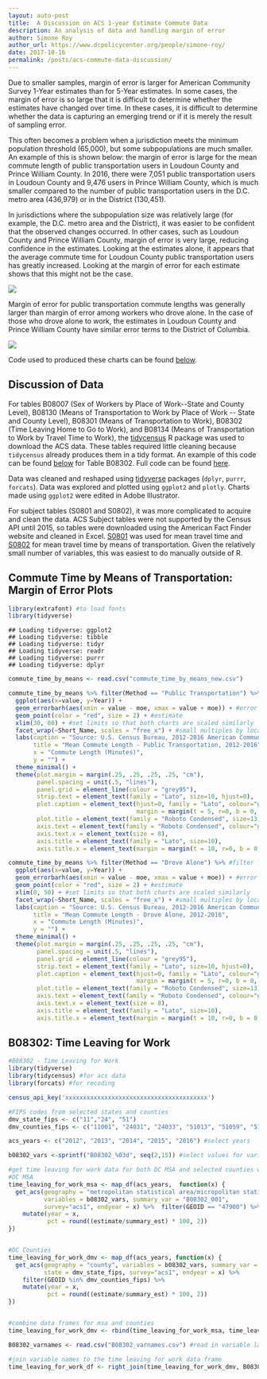 ```yaml
---
layout: auto-post
title:  A Discussion on ACS 1-year Estimate Commute Data
description: An analysis of data and handling margin of error
author: Simone Roy
author_url: https://www.dcpolicycenter.org/people/simone-roy/
date: 2017-10-16
permalink: /posts/acs-commute-data-discussion/
---
```


Due to smaller samples, margin of error is larger for American Community Survey 1-Year estimates than for 5-Year estimates. In some cases, the margin of error is so large that it is difficult to determine whether the estimates have changed over time. In these cases, it is difficult to determine whether the data is capturing an emerging trend or if it is merely the result of sampling error.

This often becomes a problem when a jurisdiction meets the minimum population threshold (65,000), but some subpopulations are much smaller. An example of this is shown below: the margin of error is large for the mean commute length of public transportation users in Loudoun County and Prince William County. In 2016, there were 7,051 public transportation users in Loudoun County and 9,476 users in Prince William County, which is much smaller compared to the number of public transportation users in the D.C. metro area (436,979) or in the District (130,451).

In jurisdictions where the subpopulation size was relatively large (for example, the D.C. metro area and the District), it was easier to be confident that the observed changes occurred. In other cases, such as Loudoun County and Prince William County, margin of error is very large, reducing confidence in the estimates. Looking at the estimates alone, it appears that the average commute time for Loudoun County public transportation users has greatly increased. Looking at the margin of error for each estimate shows that this might not be the case.

![](../../assets/images/post_images/acs-commute-data-discussion/PublicTransportationMOE.png)

Margin of error for public transportation commute lengths was generally larger than margin of error among workers who drove alone. In the case of those who drove alone to work, the estimates in Loudoun County and Prince William County have similar error terms to the District of Columbia.

![](../../assets/images/post_images/acs-commute-data-discussion/DroveAloneMOE.png)

Code used to produced these charts can be found [below](https://github.com/sr-dc-policy-center/acs-commute/blob/master/Margin_of_Error_post.md#commute-time-by-means-of-transportation-margin-of-error-plots).

Discussion of Data
------------------

For tables B08007 (Sex of Workers by Place of Work--State and County Level), B08130 (Means of Transportation to Work by Place of Work -- State and County Level), B08301 (Means of Transportation to Work), B08302 (Time Leaving Home to Go to Work), and B08134 (Means of Transportation to Work by Travel Time to Work), the [tidycensus](https://walkerke.github.io/tidycensus/articles/basic-usage.html) R package was used to download the ACS data. These tables required little cleaning because `tidycensus` already produces them in a tidy format. An example of this code can be found [below](https://github.com/sr-dc-policy-center/acs-commute/blob/master/Margin_of_Error_post.md#b08302-time-leaving-for-work) for Table B08302. Full code can be found [here](https://github.com/sr-dc-policy-center/acs-commute/blob/master/B08302%20-%20Time%20Leaving%20for%20Work.R).

Data was cleaned and reshaped using [tidyverse](https://www.tidyverse.org/) packages (`dplyr`, `purrr`, `forcats`). Data was explored and plotted using `ggplot2` and `plotly`. Charts made using `ggplot2` were edited in Adobe Illustrator.

For subject tables (S0801 and S0802), it was more complicated to acquire and clean the data. ACS Subject tables were not supported by the Census API until 2015, so tables were downloaded using the American Fact Finder website and cleaned in Excel. [S0801](https://factfinder.census.gov/bkmk/table/1.0/en/ACS/16_1YR/S0801/0100000US%7C0400000US11%7C0500000US24031%7C0500000US24033%7C0500000US51013%7C0500000US51059%7C0500000US51107%7C0500000US51153%7C0500000US51510%7C310M300US47900) was used for mean travel time and [S0802](https://factfinder.census.gov/bkmk/table/1.0/en/ACS/16_1YR/S0802/0100000US%7C0400000US11%7C0500000US24031%7C0500000US24033%7C0500000US51013%7C0500000US51059%7C0500000US51107%7C0500000US51153%7C0500000US51510%7C310M300US47900) for mean travel time by means of transportation. Given the relatively small number of variables, this was easiest to do manually outside of R.

Commute Time by Means of Transportation: Margin of Error Plots
------------------

``` r
library(extrafont) #to load fonts
library(tidyverse)
```

    ## Loading tidyverse: ggplot2
    ## Loading tidyverse: tibble
    ## Loading tidyverse: tidyr
    ## Loading tidyverse: readr
    ## Loading tidyverse: purrr
    ## Loading tidyverse: dplyr

``` r
commute_time_by_means <- read.csv("commute_time_by_means_new.csv")

commute_time_by_means %>% filter(Method == "Public Transportation") %>%  #filter for public transportation
  ggplot(aes(x=value, y=Year)) +
  geom_errorbarh(aes(xmin = value - moe, xmax = value + moe)) + #error bar
  geom_point(color = "red", size = 2) + #estimate
  xlim(30, 80) + #set limits so that both charts are scaled similarly
  facet_wrap(~Short_Name, scales = "free_x") + #small multiples by location
  labs(caption = "Source: U.S. Census Bureau, 2012-2016 American Community Survey 1-Year Estimates",
       title = "Mean Commute Length - Public Transportation, 2012-2016",
       x = "Commute Length (Minutes)",
       y = "") +
  theme_minimal() +
  theme(plot.margin = margin(.25, .25, .25, .25, "cm"),
        panel.spacing = unit(.5, "lines"),
        panel.grid = element_line(colour = "grey95"),
        strip.text = element_text(family = "Lato", size=10, hjust=0),
        plot.caption = element_text(hjust=0, family = "Lato", colour="grey50",
                                    margin = margin(t = 5, r=0, b = 0, l =0)),
        plot.title = element_text(family = "Roboto Condensed", size=13, face = "bold"),
        axis.text = element_text(family = "Roboto Condensed", colour="grey40"),
        axis.text.x = element_text(size = 8),
        axis.title = element_text(family = "Lato", size=10),
        axis.title.x = element_text(margin = margin(t = 10, r=0, b = 0, l =0)))
```

``` r
commute_time_by_means %>% filter(Method == "Drove Alone") %>% #filter for drove alone
  ggplot(aes(x=value, y=Year)) +
  geom_errorbarh(aes(xmin = value - moe, xmax = value + moe)) + #error bar
  geom_point(color = "red", size = 2) + #estimate
  xlim(0, 50) + #set limits so that both charts are scaled similarly
  facet_wrap(~Short_Name, scales = "free_x") + #small multiples by location
  labs(caption = "Source: U.S. Census Bureau, 2012-2016 American Community Survey 1-Year Estimates",
       title = "Mean Commute Length - Drove Alone, 2012-2016",
       x = "Commute Length (Minutes)",
       y = "") +
  theme_minimal() +
  theme(plot.margin = margin(.25, .25, .25, .25, "cm"),
        panel.spacing = unit(.5, "lines"),
        panel.grid = element_line(colour = "grey95"),
        strip.text = element_text(family = "Lato", size=10, hjust=0),
        plot.caption = element_text(hjust=0, family = "Lato", colour="grey50",
                                    margin = margin(t = 5, r=0, b = 0, l =0)),
        plot.title = element_text(family = "Roboto Condensed", size=13, face = "bold"),
        axis.text = element_text(family = "Roboto Condensed", colour="grey40"),
        axis.text.x = element_text(size = 8),
        axis.title = element_text(family = "Lato", size=10),
        axis.title.x = element_text(margin = margin(t = 10, r=0, b = 0, l =0)))
```

B08302: Time Leaving for Work
------------------

``` r
#B08302 - Time Leaving for Work
library(tidyverse)
library(tidycensus) #for acs data
library(forcats) #for recoding

census_api_key('xxxxxxxxxxxxxxxxxxxxxxxxxxxxxxxxxxxxxxxx')

#FIPS codes from selected states and counties
dmv_state_fips <- c("11","24", "51")
dmv_counties_fips <- c("11001", "24031", "24033", "51013", "51059", "51107", "51153", "51510")

acs_years <- c("2012", "2013", "2014", "2015", "2016") #select years

b08302_vars <-sprintf("B08302_%03d", seq(2,15)) #select values for variables

#get time leaving for work data for both DC MSA and selected counties within the DC MSA
#DC MSA
time_leaving_for_work_msa <- map_df(acs_years,  function(x) {
  get_acs(geography = "metropolitan statistical area/micropolitan statistical area",
          variables = b08302_vars, summary_var = "B08302_001",
          survey="acs1", endyear = x) %>%  filter(GEOID == "47900") %>%
    mutate(year = x,
           pct = round((estimate/summary_est) * 100, 2))
})


#DC Counties
time_leaving_for_work_dmv <- map_df(acs_years, function(x) {
  get_acs(geography = "county", variables = b08302_vars, summary_var = "B08302_001",
          state = dmv_state_fips, survey="acs1", endyear = x) %>%
    filter(GEOID %in% dmv_counties_fips) %>%
    mutate(year = x,
           pct = round((estimate/summary_est) * 100, 2))
})


#combine data frames for msa and counties
time_leaving_for_work_dmv <- rbind(time_leaving_for_work_msa, time_leaving_for_work_dmv)

B08302_varnames <- read.csv("B08302_varnames.csv") #read in variable labels

#join variable names to the time leaving for work data frame
time_leaving_for_work_df <- right_join(time_leaving_for_work_dmv, B08302_varnames)
```
